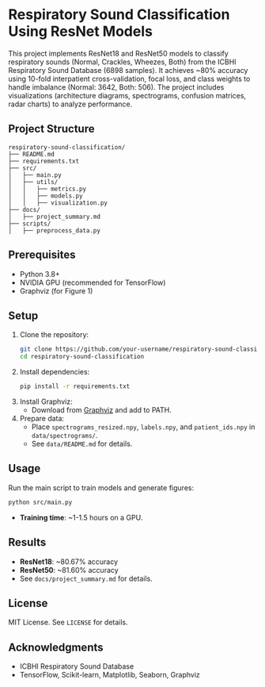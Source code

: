 # Respiratory Sound Classification Using ResNet Models

This project implements ResNet18 and ResNet50 models to classify respiratory sounds (Normal, Crackles, Wheezes, Both) from the ICBHI Respiratory Sound Database (6898 samples). It achieves ~80% accuracy using 10-fold interpatient cross-validation, focal loss, and class weights to handle imbalance (Normal: 3642, Both: 506). The project includes visualizations (architecture diagrams, spectrograms, confusion matrices, radar charts) to analyze performance.

## Project Structure
```
respiratory-sound-classification/
├── README.md
├── requirements.txt
├── src/
│   ├── main.py
│   ├── utils/
│   │   ├── metrics.py
│   │   ├── models.py
│   │   ├── visualization.py
├── docs/
│   ├── project_summary.md
├── scripts/
│   ├── preprocess_data.py
```

## Prerequisites
- Python 3.8+
- NVIDIA GPU (recommended for TensorFlow)
- Graphviz (for Figure 1)

## Setup
1. Clone the repository:
   ```bash
   git clone https://github.com/your-username/respiratory-sound-classification.git
   cd respiratory-sound-classification
   ```
2. Install dependencies:
   ```bash
   pip install -r requirements.txt
   ```
3. Install Graphviz:
   - Download from [Graphviz](https://graphviz.org/download/) and add to PATH.
4. Prepare data:
   - Place `spectrograms_resized.npy`, `labels.npy`, and `patient_ids.npy` in `data/spectrograms/`.
   - See `data/README.md` for details.

## Usage
Run the main script to train models and generate figures:
```bash
python src/main.py
```
- **Training time**: ~1-1.5 hours on a GPU.

## Results
- **ResNet18**: ~80.67% accuracy
- **ResNet50**: ~81.60% accuracy
- See `docs/project_summary.md` for details.

## License
MIT License. See `LICENSE` for details.

## Acknowledgments
- ICBHI Respiratory Sound Database
- TensorFlow, Scikit-learn, Matplotlib, Seaborn, Graphviz
